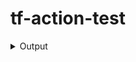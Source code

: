# tf-action-test

<details>
<summary>Output</summary>
<img src="https://i.imgur.com/jQrWRRN.mp4" alt="GIF demo" style="max-width:100%;">
</details>
